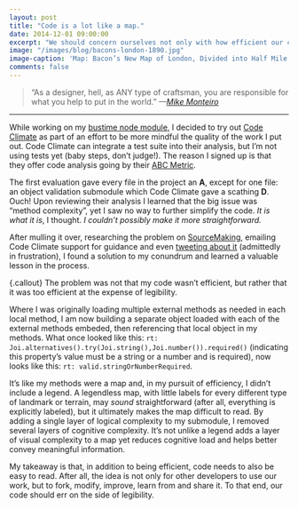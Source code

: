 ```yaml
---
layout: post
title: "Code is a lot like a map."
date: 2014-12-01 09:00:00
excerpt: "We should concern ourselves not only with how efficient our code is, but also how legible. Much like a cartographer’s concern is how a map is to be read, and less so how it’s printed."
image: "/images/blog/bacons-london-1890.jpg"
image-caption: 'Map: Bacon’s New Map of London, Divided into Half Mile Squares & Circles. This work is in the public domain. <a href="http://bit.ly/1Ftoe7A">Wikimedia</a>'
comments: false
---
```

> “As a designer, hell, as ANY type of craftsman, you are responsible for what you help to put in the world.” <cite>—[Mike Monteiro](http://muledesign.com/2011/02/how-to-pick-the-right-clients/)</cite>
 
---

While working on my [bustime node module](https://www.npmjs.org/package/bustime "First ever node module, FTW!"), I decided to try out [Code Climate](https://codeclimate.com/dashboard) as part of an effort to be more mindful the quality of the work I put out. Code Climate can integrate a test suite into their analysis, but I’m not using tests yet (baby steps, don’t judge!). The reason I signed up is that they offer code analysis going by their [ABC Metric](http://docs.codeclimate.com/article/148-glossary-abc-metric).

The first evaluation gave every file in the project an **A**, except for one file: an object validation submodule which Code Climate gave a scathing **D**. Ouch! Upon reviewing their analysis I learned that the big issue was “method complexity”, yet I saw no way to further simplify the code. _It is what it is_, I thought. _I couldn’t possibly make it more straightforward._

After mulling it over, researching the problem on [SourceMaking](http://sourcemaking.com/refactoring/long-method), emailing Code Climate support for guidance and even [tweeting about it](https://twitter.com/agarzola/status/537636431619817472) (admittedly in frustration), I found a solution to my conundrum and learned a valuable lesson in the process.

{.callout} The problem was not that my code wasn’t efficient, but rather that it was too efficient at the expense of legibility.

Where I was originally loading multiple external methods as needed in each local method, I am now building a separate object loaded with each of the external methods embeded, then referencing that local object in my methods. What once looked like this: `rt: Joi.alternatives().try(Joi.string(),Joi.number()).required()` (indicating this property’s value must be a string or a number and is required), now looks like this: `rt: valid.stringOrNumberRequired`.

It’s like my methods were a map and, in my pursuit of efficiency, I didn’t include a legend. A legendless map, with little labels for every different type of landmark or terrain, may _sound_ straightforward (after all, everything is explicitly labeled), but it ultimately makes the map difficult to read. By adding a single layer of logical complexity to my submodule, I removed several layers of cognitive complexity. It’s not unlike a legend adds a layer of visual complexity to a map yet reduces cognitive load and helps better convey meaningful information.

My takeaway is that, in addition to being efficient, code needs to also be easy to read. After all, the idea is not only for other developers to use our work, but to fork, modify, improve, learn from and share it. To that end, our code should err on the side of legibility.
